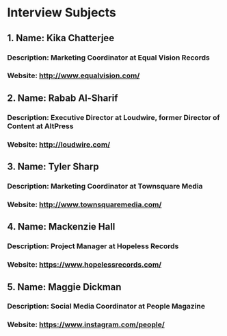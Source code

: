# Interview Subjects

## 1. Name: Kika Chatterjee
### Description: Marketing Coordinator at Equal Vision Records
### Website: http://www.equalvision.com/

## 2. Name: Rabab Al-Sharif
### Description: Executive Director at Loudwire, former Director of Content at AltPress
### Website: http://loudwire.com/

## 3. Name: Tyler Sharp
### Description: Marketing Coordinator at Townsquare Media
### Website: http://www.townsquaremedia.com/

## 4. Name: Mackenzie Hall
### Description: Project Manager at Hopeless Records
### Website: https://www.hopelessrecords.com/ 

## 5. Name: Maggie Dickman
### Description: Social Media Coordinator at People Magazine
### Website: https://www.instagram.com/people/